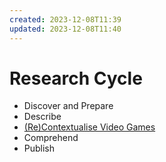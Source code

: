 ```yaml
---
created: 2023-12-08T11:39
updated: 2023-12-08T11:40
---
```

# Research Cycle
- Discover and Prepare
- Describe
- [(Re)Contextualise Video Games](notes/(Re)Contextualise%20Video%20Games.md)
- Comprehend
- Publish